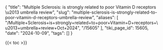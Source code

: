 {
    "title": "Multiple Sclerosis: is strongly related to poor Vitamin D receptors \u2013 umbrella review",
    "slug": "multiple-sclerosis-is-strongly-related-to-poor-vitamin-d-receptors-umbrella-review",
    "aliases": [
        "/Multiple+Sclerosis+is+strongly+related+to+poor+Vitamin+D+receptors+\u2013+umbrella+review+Oct+2024",
        "/15605"
    ],
    "tiki_page_id": 15605,
    "date": "2024-10-09",
    "tags": []
}


{{< toc >}}